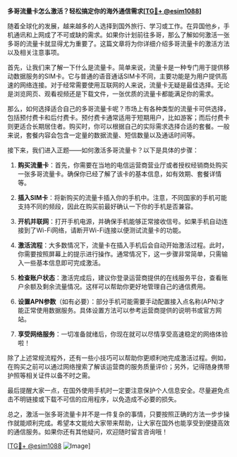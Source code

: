 **多哥流量卡怎么激活？轻松搞定你的海外通信需求[[TG💪+ @esim1088](https://t.me/s/esim1088)]**

随着全球化的发展，越来越多的人选择到国外旅行、学习或工作。在异国他乡，手机通讯和上网成了不可或缺的需求。如果你计划前往多哥，那么了解如何激活一张多哥的流量卡就显得尤为重要了。这篇文章将为你详细介绍多哥流量卡的激活方法以及相关注意事项。

首先，让我们来了解一下什么是流量卡。简单来说，流量卡是一种专门用于提供移动数据服务的SIM卡。它与普通的语音通话SIM卡不同，主要功能是为用户提供高速的网络连接。对于经常需要使用互联网的人来说，流量卡无疑是最佳选择。无论是浏览网页、观看视频还是下载文件，一张优质的流量卡都能满足你的需求。

那么，如何选择适合自己的多哥流量卡呢？市场上有各种类型的流量卡可供选择，包括预付费卡和后付费卡。预付费卡通常适用于短期用户，比如游客；而后付费卡则更适合长期居住者。购买时，你可以根据自己的实际需求选择合适的套餐。一般来说，套餐内容会包含一定量的数据流量、短信数量以及通话时间等。

接下来，我们进入正题——如何激活多哥流量卡？以下是具体的步骤：

1. **购买流量卡**：首先，你需要在当地的电信运营商营业厅或者授权经销商处购买一张多哥流量卡。确保你已经了解了该卡的基本信息，如有效期、套餐详情等。

2. **插入SIM卡**：将新购买的流量卡插入你的手机中。注意，不同国家的手机可能支持不同的频段，因此在购买前最好确认一下你的手机是否兼容。

3. **开机并联网**：打开手机电源，并确保手机能够正常接收信号。如果手机自动连接到了Wi-Fi网络，请断开Wi-Fi连接以便测试流量卡的功能。

4. **激活流程**：大多数情况下，流量卡在插入手机后会自动开始激活过程。此时，你需要按照屏幕上的提示进行操作。通常情况下，这一步骤非常简单，只需输入一些基本信息即可完成激活。

5. **检查账户状态**：激活完成后，建议你登录运营商提供的在线服务平台，查看账户余额及剩余流量情况。这样可以帮助你更好地管理自己的通信费用。

6. **设置APN参数**（如有必要）：部分手机可能需要手动配置接入点名称(APN)才能正常使用数据服务。具体设置方法可以参考运营商提供的说明书或官方网站。

7. **享受网络服务**：一切准备就绪后，你现在就可以尽情享受高速稳定的网络体验啦！

除了上述常规流程外，还有一些小技巧可以帮助你更顺利地完成激活过程。例如，在购买之前可以通过网络搜索了解该运营商的服务质量评价；另外，记得随身携带护照等相关证件以备不时之需。

最后提醒大家一点，在国外使用手机时一定要注意保护个人信息安全。尽量避免点击不明链接或下载不可信的应用程序，以免造成不必要的损失。

总之，激活一张多哥流量卡并不是一件复杂的事情，只要按照正确的方法一步步操作就能顺利完成。希望本文能给大家带来帮助，让大家在国外也能享受到便捷高效的通信服务。如果你还有其他疑问，欢迎随时留言咨询哦！

[[TG💪+ @esim1088](https://t.me/s/esim1088) ![Image](https://i.postimg.cc/4NQfJmqS/Snipaste-2025-05-13-00-14-12.png)]